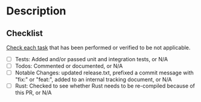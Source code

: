 # Description

## Checklist

[Check each task](https://github.com/stjude/proteinpaint/wiki/Pull-Request-Checklist) that has been performed or verified to be not applicable.

- [ ] Tests: Added and/or passed unit and integration tests, or N/A
- [ ] Todos: Commented or documented, or N/A
- [ ] Notable Changes: updated release.txt, prefixed a commit message with "fix:" or "feat:", added to an internal tracking document, or N/A
- [ ] Rust: Checked to see whether Rust needs to be re-compiled because of this PR, or N/A
